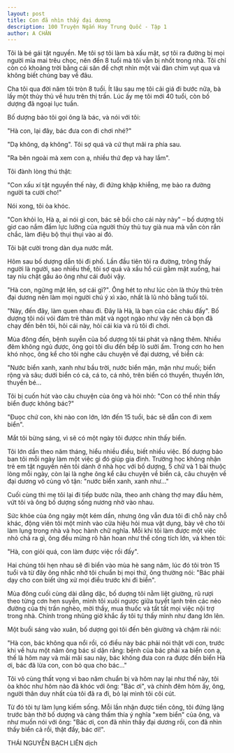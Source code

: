 ```yaml
---
layout: post
title: Con đã nhìn thấy đại dương
description: 100 Truyện Ngắn Hay Trung Quốc - Tập 1
author: A CHÂN
---
```


Tôi là bé gái tật nguyền. Mẹ tôi sợ tôi làm bà xấu mặt, sợ tôi ra đường bị mọi người mỉa mai trêu chọc, nên đến 8 tuổi mà tôi vẫn bị nhốt trong nhà. Tôi chỉ còn có khoảng trời bằng cái sân để chợt nhìn một vài đàn chim vụt qua và không biết chúng bay về đâu.

Cha tôi qua đời năm tôi tròn 8 tuổi. Ít lâu sau mẹ tôi cải giá đi bước nữa, bà lấy một thủy thủ về hưu trên thị trấn. Lúc ấy mẹ tôi mới 40 tuổi, còn bố dượng đã ngoại lục tuần.

Bố dượng bảo tôi gọi ông là bác, và nói với tôi:

"Hà con, lại đây, bác đưa con đi chơi nhé?"

"Dạ không, dạ không". Tôi sợ quá và cứ thụt mãi ra phía sau.

"Ra bên ngoài mà xem con ạ, nhiều thứ đẹp và hay lắm".

Tôi đành lòng thú thật:

"Con xấu xí tật nguyền thế này, đi đứng khập khiễng, mẹ bảo ra đường người ta cười cho!"

Nói xong, tôi òa khóc.

"Con khỏi lo, Hà ạ, ai nói gì con, bác sẽ bồi cho cái này này" – bố dượng tôi giơ cao nắm đấm lực lưỡng của người thủy thủ tuy già nua mà vẫn còn rắn chắc, làm điệu bộ thụi thụi vào ai đó.

Tôi bật cười trong dàn dụa nước mắt.

Hôm sau bố dượng dẫn tôi đi phố. Lần đầu tiên tôi ra đường, trông thấy người là người, sao nhiều thế, tôi sợ quá và xấu hổ cúi gằm mặt xuống, hai tay níu chặt gấu áo ông như cái đuôi vậy.

"Hà con, ngửng mặt lên, sợ cái gì?". Ông hét to như lúc còn là thủy thủ trên đại dương nên làm mọi người chú ý xì xào, nhất là lũ nhỏ bằng tuổi tôi.

"Này, đến đây, làm quen nhau đi. Đây là Hà, là bạn của các cháu đấy". Bố dượng tôi nói vói đám trẻ thân mật và ngọt ngào như vậy nên cả bọn đã chạy đến bên tôi, hỏi cái này, hỏi cái kia và rủ tôi đi chơi.

Mùa đông đến, bệnh suyễn của bố dượng tôi tái phát và nặng thêm. Nhiều đêm không ngủ được, ông gọi tôi dìu đến bếp lò sưởi ấm. Trong cơn ho hen khó nhọc, ông kể cho tôi nghe câu chuyện về đại dương, về biển cả:

"Nước biển xanh, xanh như bầu trời, nước biển mặn, mặn như muối; biển rộng và sâu; dưới biển có cá, cá to, cá nhỏ, trên biển có thuyền, thuyền lớn, thuyền bé...

Tôi bị cuốn hút vào câu chuyện của ông và hỏi nhỏ: "Con có thể nhìn thấy biển đuợc không bác?"

"Đuọc chứ con, khi nào con lớn, lớn đến 15 tuổi, bác sẽ dẫn con đi xem biển".

Mắt tôi bừng sáng, vì sẽ có một ngày tôi đượcc nhìn thấy biển.

Tôi lớn dần theo năm tháng, hiểu nhiều điều, biết nhiều việc. Bố dượng bảo ban tôi mỗi ngày làm một việc gì đó giúp gia đình. Trường học không nhận trẻ em tật nguyền nên tôi dành ở nhà học với bố dượng, 5 chữ và 1 bài thuộc lòng mỗi ngày, còn lại là nghe ông kể câu chuyện về biển cả, câu chuyện về đại dương vô cùng vô tận: "nước biển xanh, xanh như..."

Cuối cùng thì mẹ tôi lại đi tiếp bước nữa, theo anh chàng thợ may đầu hẻm, vứt tôi và ông bố dượng sống nương nhờ vào nhau.

Sức khỏe của ông ngày một kém dần, nhưng ông vẫn đưa tôi đi chỗ này chỗ khác, động viên tôi một mình vào cửa hiệu hỏi mua vật dụng, bày vẽ cho tôi làm lụng trong nhà và học hành chữ nghĩa. Mỗi khi tôi làm được một việc nhỏ chả ra gì, ông đều mừng rõ hân hoan như thể công tích lớn, và khen tôi:

"Hà, con giỏi quá, con làm được việc rồi đấy".

Hai chúng tôi hẹn nhau sẽ đi biển vào mùa hè sang năm, lúc đó tôi tròn 15 tuổi và từ đây ông nhắc nhở tôi chuẩn bị mọi thứ, ông thường nói: "Bác phải dạy cho con biết ứng xử mọi điều trước khi đi biển".

Mùa đông cuối cùng dài dằng dặc, bố duợng tôi nằm liệt giường, rũ rượi theo từng cơn hen suyễn, mình tôi xuôi ngược giữa tuyết lạnh trên các nẻo đường của thị trấn nghèo, mời thầy, mua thuốc và tất tất mọi việc nội trợ trong nhà. Chính trong nhũng giờ khắc ấy tôi tự thấy mình như đang lớn lên.

Một buổi sáng vào xuân, bố dượng gọi tôi đến bên giường và chậm rãi nói:

"Hà con, bác không qua nổi rồi, có điều này bác phải nói thật với con, trước khi về hưu một năm ông bác sĩ dặn rằng: bệnh của bác phải xa biển con ạ, thế là hôm nay và mãi mãi sau này, bác không đưa con ra được đến biển Hà ơi, bác đã lừa con, con bỏ qua cho bác..."

Tôi vô cùng thất vọng vì bao năm chuẩn bị và hôm nay lại như thế này, tôi òa khóc như hôm nào đã khóc với ông: "Bác ơi", và chính đêm hôm ấy, ông, người thân duy nhất của tôi đã ra đi, bỏ lại mình tôi côi cút.

Từ đó tôi tự làm lụng kiếm sống. Mỗi lần nhận được tiền công, tôi đứng lặng trước bàn thờ bố dượng và càng thấm thía ý nghĩa "xem biển" của ông, và như muốn nói với ông: "Bác ơi, con đã nhìn thấy đại dương rồi, con đã nhìn thấy biển cả rồi, thật đấy, bác ơi!".

THÁI NGUYỄN BẠCH LIÊN dịch
